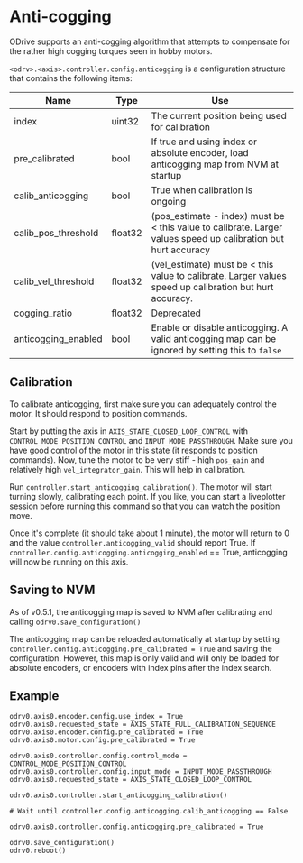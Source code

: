 # Anti-cogging

ODrive supports an anti-cogging algorithm that attempts to compensate for the rather high cogging torques seen in hobby motors.

`<odrv>.<axis>.controller.config.anticogging` is a configuration structure that contains the following items:

Name | Type | Use
-- | -- | --
index | uint32 | The current position being used for calibration
pre_calibrated | bool | If true and using index or absolute encoder, load anticogging map from NVM at startup
calib_anticogging | bool | True when calibration is ongoing
calib_pos_threshold | float32 | (pos_estimate - index) must be < this value to calibrate.  Larger values speed up calibration but hurt accuracy
calib_vel_threshold | float32 | (vel_estimate) must be < this value to calibrate.  Larger values speed up calibration but hurt accuracy.
cogging_ratio | float32 | Deprecated
anticogging_enabled | bool | Enable or disable anticogging.  A valid anticogging map can be ignored by setting this to `false`

## Calibration

To calibrate anticogging, first make sure you can adequately control the motor. It should respond to position commands.

Start by putting the axis in `AXIS_STATE_CLOSED_LOOP_CONTROL` with `CONTROL_MODE_POSITION_CONTROL` and `INPUT_MODE_PASSTHROUGH`.  Make sure you have good control of the motor in this state (it responds to position commands).  Now, tune the motor to be very stiff - high `pos_gain` and relatively high `vel_integrator_gain`.  This will help in calibration.

Run `controller.start_anticogging_calibration()`.  The motor will start turning slowly, calibrating each point.  If you like, you can start a liveplotter session before running this command so that you can watch the position move.

Once it's complete (it should take about 1 minute), the motor will return to 0 and the value `controller.anticogging_valid` should report True.  If `controller.config.anticogging.anticogging_enabled` == True, anticogging will now be running on this axis.

## Saving to NVM

As of v0.5.1, the anticogging map is saved to NVM after calibrating and calling `odrv0.save_configuration()`

The anticogging map can be reloaded automatically at startup by setting `controller.config.anticogging.pre_calibrated = True` and saving the configuration.  However, this map is only valid and will only be loaded for absolute encoders, or encoders with index pins after the index search.

## Example

``` Py
odrv0.axis0.encoder.config.use_index = True
odrv0.axis0.requested_state = AXIS_STATE_FULL_CALIBRATION_SEQUENCE
odrv0.axis0.encoder.config.pre_calibrated = True
odrv0.axis0.motor.config.pre_calibrated = True

odrv0.axis0.controller.config.control_mode = CONTROL_MODE_POSITION_CONTROL
odrv0.axis0.controller.config.input_mode = INPUT_MODE_PASSTHROUGH
odrv0.axis0.requested_state = AXIS_STATE_CLOSED_LOOP_CONTROL

odrv0.axis0.controller.start_anticogging_calibration()

# Wait until controller.config.anticogging.calib_anticogging == False

odrv0.axis0.controller.config.anticogging.pre_calibrated = True

odrv0.save_configuration()
odrv0.reboot()
```

